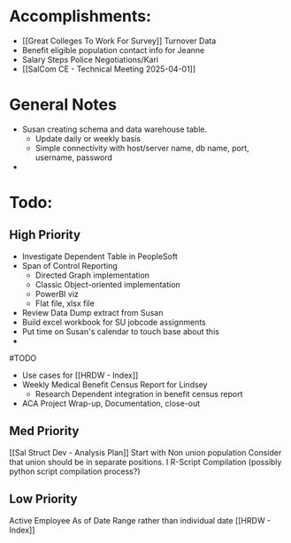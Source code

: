 # Accomplishments:

- [[Great Colleges To Work For Survey]] Turnover Data
- Benefit eligible population contact info for Jeanne
- Salary Steps Police Negotiations/Kari
- [[SalCom CE - Technical Meeting 2025-04-01]]

# General Notes
- Susan creating schema and data warehouse table. 
	- Update daily or weekly basis
	- Simple connectivity with host/server name, db name, port, username, password
- 
# Todo:
## High Priority
- Investigate Dependent Table in PeopleSoft
- Span of Control Reporting
	- Directed Graph implementation
	- Classic Object-oriented implementation
	- PowerBI viz
	- Flat file, xlsx file
- Review Data Dump extract from Susan
- Build excel workbook for SU jobcode assignments
- Put time on Susan's calendar to touch base about this
- 

#TODO 
- Use cases for [[HRDW - Index]]
- Weekly Medical Benefit Census Report for Lindsey
	- Research Dependent integration in benefit census report
- ACA Project Wrap-up, Documentation, close-out
## Med Priority
[[Sal Struct Dev - Analysis Plan]]
	Start with Non union population
	Consider that union should be in separate positions. 
	I
R-Script Compilation (possibly python script compilation process?)

## Low Priority
Active Employee As of Date Range rather than individual date
[[HRDW - Index]]


